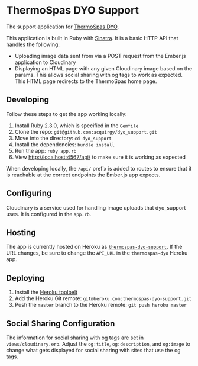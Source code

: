 # ThermoSpas DYO Support

The support application for [ThermoSpas
DYO](https://github.com/acquirgy/thermospas-dyo).

This application is built in Ruby with [Sinatra](http://www.sinatrarb.com). It is a
basic HTTP API that handles the following:

- Uploading image data sent from via a POST request from the Ember.js
  application to Cloudinary
- Displaying an HTML page with any given Cloudinary image based on the params.
  This allows social sharing with og tags to work as expected. This HTML page
  redirects to the ThermoSpas home page.

## Developing

Follow these steps to get the app working locally:

1. Install Ruby 2.3.0, which is specified in the `Gemfile`
1. Clone the repo: `git@github.com:acquirgy/dyo_support.git`
1. Move into the directory: `cd dyo_support`
1. Install the dependencies: `bundle install`
1. Run the app: `ruby app.rb`
1. View [http://localhost:4567/api/](http://localhost:4567/api/) to make sure it
   is working as expected

When developing locally, the `/api/` prefix is added to routes to ensure that it
is reachable at the correct endpoints the Ember.js app expects.

## Configuring

Cloudinary is a service used for handling image uploads that dyo_support uses. It is configured in the
`app.rb`.

## Hosting

The app is currently hosted on Heroku as
[`thermospas-dyo-support`](https://thermospas-dyo-support.herokuapp.com/). If
the URL changes,
be sure to change the `API_URL` in the `thermospas-dyo` Heroku app.

## Deploying

1. Install the [Heroku toolbelt](https://toolbelt.heroku.com/)
2. Add the Heroku Git remote: `git@heroku.com:thermospas-dyo-support.git`
3. Push the `master` branch to the Heroku remote: `git push heroku master`

## Social Sharing Configuration

The information for social sharing with og tags are set in
`views/cloudinary.erb`. Adjust the `og:title`, `og:description`, and `og:image`
to change what gets displayed for social sharing with sites that use the og
tags.

